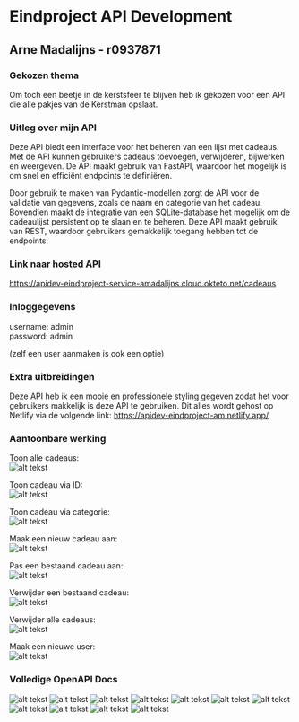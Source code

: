 # Eindproject API Development
## Arne Madalijns - r0937871

### Gekozen thema
Om toch een beetje in de kerstsfeer te blijven heb ik gekozen voor een API die alle pakjes van de Kerstman opslaat.
### Uitleg over mijn API
Deze API biedt een interface voor het beheren van een lijst met cadeaus. Met de API kunnen gebruikers cadeaus toevoegen, verwijderen, bijwerken en weergeven. De API maakt gebruik van FastAPI, waardoor het mogelijk is om snel en efficiënt endpoints te definiëren.

Door gebruik te maken van Pydantic-modellen zorgt de API voor de validatie van gegevens, zoals de naam en categorie van het cadeau. Bovendien maakt de integratie van een SQLite-database het mogelijk om de cadeaulijst persistent op te slaan en te beheren. Deze API maakt gebruik van REST, waardoor gebruikers gemakkelijk toegang hebben tot de endpoints.

### Link naar hosted API
https://apidev-eindproject-service-amadalijns.cloud.okteto.net/cadeaus

### Inloggegevens
username: admin<br>
password: admin

(zelf een user aanmaken is ook een optie)

### Extra uitbreidingen
Deze API heb ik een mooie en professionele styling gegeven zodat het voor gebruikers makkelijk is deze API te gebruiken. Dit alles wordt gehost op Netlify via de volgende link:
https://apidev-eindproject-am.netlify.app/

### Aantoonbare werking
Toon alle cadeaus:<br>
![alt tekst](img/getAllPresents.png)

Toon cadeau via ID:<br>
![alt tekst](img/getPresentByID.png)

Toon cadeau via categorie:<br>
![alt tekst](img/getPresentsByCategory.png)

Maak een nieuw cadeau aan:<br>
![alt tekst](img/postNewPresent.png)

Pas een bestaand cadeau aan:<br>
![alt tekst](img/putPresent.png)

Verwijder een bestaand cadeau:<br>
![alt tekst](img/delPresent.png)

Verwijder alle cadeaus:<br>
![alt tekst](img/delAllPresents.png)

Maak een nieuwe user:<br>
![alt tekst](img/postNewUser.png)

### Volledige OpenAPI Docs
![alt tekst](img/docsOverview.png)
![alt tekst](img/docsPostCadeau.png)
![alt tekst](img/docsGetCadeaus.png)
![alt tekst](img/docsDelCadeau.png)
![alt tekst](img/docsGetCadeaus.png)
![alt tekst](img/docsPutCadeaus.png)
![alt tekst](img/docsDelCadeaus.png)
![alt tekst](img/docsGetCadeausCategory.png)
![alt tekst](img/docsPostUsers.png)
![alt tekst](img/docsDelUsers.png)
![alt tekst](img/docsPostToken.png)

